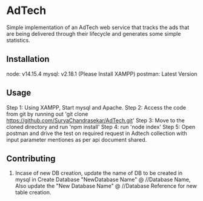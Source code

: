 # AdTech
Simple implementation of an AdTech web service that tracks the ads that are being delivered through their lifecycle and generates some simple statistics.

## Installation
node: v14.15.4
mysql: v2.18.1 (Please Install XAMPP)
postman: Latest Version

## Usage
Step 1: Using XAMPP, Start mysql and Apache.
Step 2: Access the code from git by running out 'git clone https://github.com/SuryaChandrasekar/AdTech.git'
Step 3: Move to the cloned directory and run 'npm install'
Step 4: run 'node index'
Step 5: Open postman and drive the test on required request in Adtech collection with input parameter mentiones as per api document shared.

## Contributing
1. Incase of new DB creation, update the name of DB to be created in mysql in Create Database "NewDatabase Name" @ //Database Name, Also update the "New Database Name" @ //Database Reference for new table creation.

